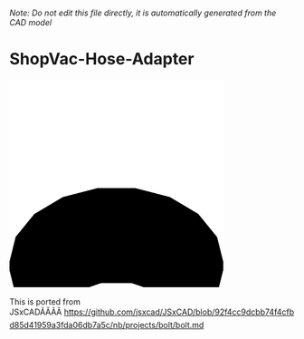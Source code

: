 ###### Note: Do not edit this file directly, it is automatically generated from the CAD model

# ShopVac-Hose-Adapter

![](/project.svg)

This is ported from JSxCADÃÂÃÂ https://github.com/jsxcad/JSxCAD/blob/92f4cc9dcbb74f4cfbd85d41959a3fda06db7a5c/nb/projects/bolt/bolt.md



